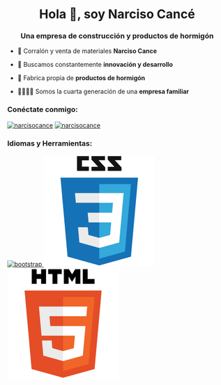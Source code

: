 <h1 align="center">Hola 👋, soy Narciso Cancé</h1>
<h3 align="center">Una empresa de construcción y productos de hormigón</h3>

- 🔭 Corralón y venta de materiales **Narciso Cance**

- 🌱 Buscamos constantemente **innovación y desarrollo**

- 🚧 Fabrica propia de **productos de hormigón**

- 👨‍👩‍👧‍👦 Somos la cuarta generación de una **empresa familiar**

<h3 align="left">Conéctate conmigo:</h3>
<p align="left">
<a href="https://fb.com/narcisocance" target="blank"><img align="center" src= "https://raw.githubusercontent.com/rahuldkjain/github-profile-readme-generator/master/src/images/icons/Social/facebook.svg" alt="narcisocance" height="30" width="40" /></a>
<a href="https://instagram.com/narcisocance" target="blank"><img align="center" src="https://raw.githubusercontent.com/rahuldkjain/github-profile-readme-generator /master/src/images/icons/Social/instagram.svg" alt="narcisocance" height="30" width="40" /></a> </p>


<h3 align="left">Idiomas y Herramientas:</h3>
<p align="left"> <a href="https://getbootstrap.com" target="_blank" rel="noreferrer"> <img src="https://raw.githubusercontent.com/devicons/devicon /master/icons/bootstrap/bootstrap-plain-wordmark.svg" alt="bootstrap" width="40" height="40"/> </a> <a href="https://www.w3schools.com /css/" target="_blank" rel="noreferrer"> <img src="https://raw.githubusercontent.com/devicons/devicon/master/icons/css3/css3-original-wordmark.svg" alt= "css3" ancho="40" alto="40"/> </a> <a href="https://www.w3.org/html/" target="_blank" rel="noreferrer"> <img src="https://raw.githubusercontent.com/devicons/devicon/master/icons/html5/html5-original-wordmark.svg" alt ="html5" ancho="40" alto="40"/> </a> </p>
